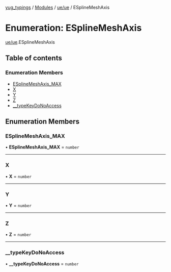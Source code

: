 [yug_typings](../README.md) / [Modules](../modules.md) / [ue/ue](../modules/ue_ue.md) / ESplineMeshAxis

# Enumeration: ESplineMeshAxis

[ue/ue](../modules/ue_ue.md).ESplineMeshAxis

## Table of contents

### Enumeration Members

- [ESplineMeshAxis\_MAX](ue_ue.ESplineMeshAxis.md#esplinemeshaxis_max)
- [X](ue_ue.ESplineMeshAxis.md#x)
- [Y](ue_ue.ESplineMeshAxis.md#y)
- [Z](ue_ue.ESplineMeshAxis.md#z)
- [\_\_typeKeyDoNoAccess](ue_ue.ESplineMeshAxis.md#__typekeydonoaccess)

## Enumeration Members

### ESplineMeshAxis\_MAX

• **ESplineMeshAxis\_MAX** = `number`

___

### X

• **X** = `number`

___

### Y

• **Y** = `number`

___

### Z

• **Z** = `number`

___

### \_\_typeKeyDoNoAccess

• **\_\_typeKeyDoNoAccess** = `number`
